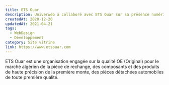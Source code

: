 ```yaml
---
title: ETS Ouar
description: Univerweb a collaboré avec ETS Ouar sur sa présence numérique. Nous avons créé le site web.
createdAt: 2020-12-20
updatedAt: 2021-04-21
tags:
  - WebDesign
  - Développement
category: Site vitrine
link: https://www.etsouar.com
---
```


ETS Ouar est une organisation engagée sur la qualité OE (Original) pour le marché algérien de la pièce de rechange, des composants et des produits de haute précision de la première monte, des pièces détachées automobiles de toute première qualité.
